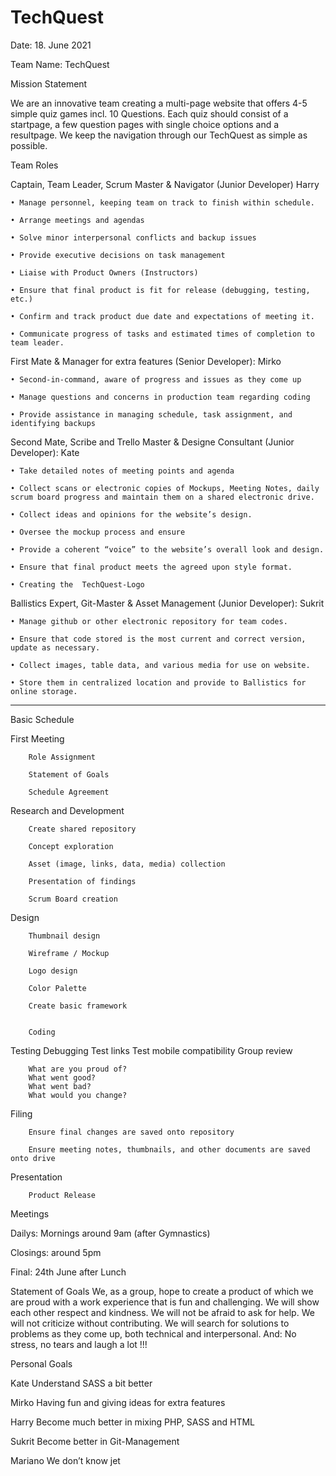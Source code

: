 # TechQuest
Date: 18. June 2021
		
Team Name:	TechQuest

Mission Statement

We are an innovative team creating a multi-page website that offers 4-5 simple quiz games incl. 10 Questions.
Each quiz should consist of a startpage, a few question pages with single choice options and a resultpage.
We keep the navigation through our TechQuest as simple as possible.

Team Roles

Captain, Team Leader, Scrum Master & Navigator (Junior Developer)				Harry

    • Manage personnel, keeping team on track to finish within schedule.
    
    • Arrange meetings and agendas
    
    • Solve minor interpersonal conflicts and backup issues
    
    • Provide executive decisions on task management
    
    • Liaise with Product Owners (Instructors)
    
    • Ensure that final product is fit for release (debugging, testing, etc.)
    
    • Confirm and track product due date and expectations of meeting it.
    
    • Communicate progress of tasks and estimated times of completion to team leader.
	
First Mate & Manager for extra features (Senior Developer):					Mirko

    • Second-in-command, aware of progress and issues as they come up
    
    • Manage questions and concerns in production team regarding coding
    
    • Provide assistance in managing schedule, task assignment, and identifying backups

Second Mate, Scribe and Trello Master & Designe Consultant (Junior Developer):			Kate	

    • Take detailed notes of meeting points and agenda
    
    • Collect scans or electronic copies of Mockups, Meeting Notes, daily scrum board progress and maintain them on a shared electronic drive.		
    
    • Collect ideas and opinions for the website’s design.
    
    • Oversee the mockup process and ensure
    
    • Provide a coherent “voice” to the website’s overall look and design.
    
    • Ensure that final product meets the agreed upon style format.
    
    • Creating the  TechQuest-Logo

Ballistics Expert, Git-Master & Asset Management (Junior Developer):				Sukrit

    • Manage github or other electronic repository for team codes.
    
    • Ensure that code stored is the most current and correct version, update as necessary.	
    
    • Collect images, table data, and various media for use on website.
    
    • Store them in centralized location and provide to Ballistics for online storage.

_________________________________________________________________________________________



Basic Schedule


First Meeting

		Role Assignment
		
		Statement of Goals
		
		Schedule Agreement

Research and Development

		Create shared repository
		
		Concept exploration
		
		Asset (image, links, data, media) collection
		
		Presentation of findings
		
		Scrum Board creation
Design

		Thumbnail design
		
		Wireframe / Mockup
		
		Logo design
		
		Color Palette
		
		Create basic framework


		Coding
	

Testing
		Debugging
		Test links
		Test mobile compatibility
		Group review

	
		What are you proud of?
		What went good?
		What went bad?
		What would you change?

Filing

		Ensure final changes are saved onto repository
		
		Ensure meeting notes, thumbnails, and other documents are saved onto drive

Presentation

		Product Release




Meetings


Dailys: 	Mornings around 9am (after Gymnastics)

Closings:	around  5pm

Final:		24th June after Lunch



Statement of Goals
We, as a group, hope to create a product of which we are proud with a work experience that is fun and challenging. We will show each other respect and kindness. We will not be afraid to ask for help. We will not criticize without contributing. We will search for solutions to problems as they come up, both technical and interpersonal.
And: No stress, no tears and laugh a lot !!!



Personal Goals

Kate		Understand SASS a bit better

Mirko		Having fun and giving ideas for extra features

Harry		Become much better in mixing PHP, SASS and HTML

Sukrit		Become better in Git-Management

Mariano		We don’t know jet

